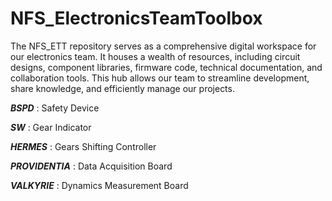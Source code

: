 # NFS_ElectronicsTeamToolbox
The NFS_ETT repository serves as a comprehensive digital workspace for our electronics team. It houses a wealth of resources, including circuit designs, component libraries, firmware code, technical documentation, and collaboration tools. This  hub allows our team to streamline development, share knowledge, and efficiently manage our projects.

***BSPD*** : Safety Device 

***SW*** : Gear Indicator

***HERMES*** : Gears Shifting Controller

***PROVIDENTIA*** : Data Acquisition Board

***VALKYRIE*** : Dynamics Measurement Board 
